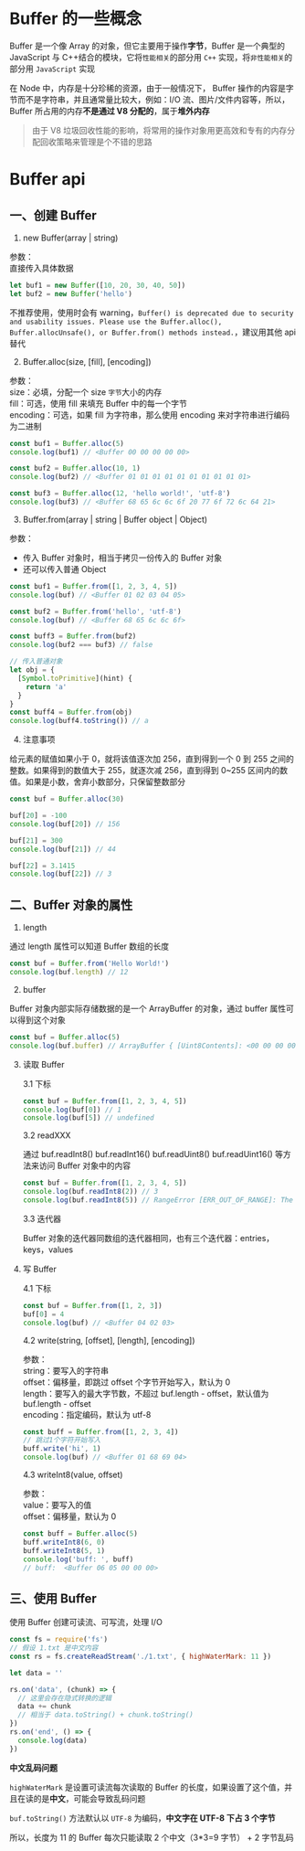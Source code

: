# Buffer 的一些概念

Buffer 是一个像 Array 的对象，但它主要用于操作**字节**，Buffer 是一个典型的 JavaScript 与 C++结合的模块，它将`性能相关`的部分用 `C++` 实现，将`非性能相关`的部分用 `JavaScript` 实现

在 Node 中，内存是十分珍稀的资源，由于一般情况下， Buffer 操作的内容是字节而不是字符串，并且通常量比较大，例如：I/O 流、图片/文件内容等，所以，Buffer 所占用的内存**不是通过 V8 分配的**，属于**堆外内存**

> 由于 V8 垃圾回收性能的影响，将常用的操作对象用更高效和专有的内存分配回收策略来管理是个不错的思路

# Buffer api

## 一、创建 Buffer

1. new Buffer(array | string)

参数：  
直接传入具体数据

```js
let buf1 = new Buffer([10, 20, 30, 40, 50])
let buf2 = new Buffer('hello')
```

不推荐使用，使用时会有 warning，`Buffer() is deprecated due to security and usability issues. Please use the Buffer.alloc(), Buffer.allocUnsafe(), or Buffer.from() methods instead.`，建议用其他 api 替代

2. Buffer.alloc(size, [fill], [encoding])

参数：  
 size：必填，分配一个 size `字节`大小的内存  
 fill：可选，使用 fill 来填充 Buffer 中的每一个字节  
 encoding：可选，如果 fill 为字符串，那么使用 encoding 来对字符串进行编码为二进制

```js
const buf1 = Buffer.alloc(5)
console.log(buf1) // <Buffer 00 00 00 00 00>

const buf2 = Buffer.alloc(10, 1)
console.log(buf2) // <Buffer 01 01 01 01 01 01 01 01 01 01>

const buf3 = Buffer.alloc(12, 'hello world!', 'utf-8')
console.log(buf3) // <Buffer 68 65 6c 6c 6f 20 77 6f 72 6c 64 21>
```

3. Buffer.from(array | string | Buffer object | Object)

参数：

- 传入 Buffer 对象时，相当于拷贝一份传入的 Buffer 对象
- 还可以传入普通 Object

```js
const buf1 = Buffer.from([1, 2, 3, 4, 5])
console.log(buf) // <Buffer 01 02 03 04 05>

const buf2 = Buffer.from('hello', 'utf-8')
console.log(buf) // <Buffer 68 65 6c 6c 6f>

const buff3 = Buffer.from(buf2)
console.log(buf2 === buf3) // false

// 传入普通对象
let obj = {
  [Symbol.toPrimitive](hint) {
    return 'a'
  }
}
const buff4 = Buffer.from(obj)
console.log(buff4.toString()) // a
```

4. 注意事项

给元素的赋值如果小于 0，就将该值逐次加 256，直到得到一个 0 到 255 之间的整数。如果得到的数值大于 255，就逐次减 256，直到得到 0~255 区间内的数值。如果是小数，舍弃小数部分，只保留整数部分

```js
const buf = Buffer.alloc(30)

buf[20] = -100
console.log(buf[20]) // 156

buf[21] = 300
console.log(buf[21]) // 44

buf[22] = 3.1415
console.log(buf[22]) // 3
```

## 二、Buffer 对象的属性

1. length

通过 length 属性可以知道 Buffer 数组的长度

```js
const buf = Buffer.from('Hello World!')
console.log(buf.length) // 12
```

2. buffer

Buffer 对象内部实际存储数据的是一个 ArrayBuffer 的对象，通过 buffer 属性可以得到这个对象

```js
const buf = Buffer.alloc(5)
console.log(buf.buffer) // ArrayBuffer { [Uint8Contents]: <00 00 00 00 00>, byteLength: 5 }
```

3. 读取 Buffer

   3.1 下标

   ```js
   const buf = Buffer.from([1, 2, 3, 4, 5])
   console.log(buf[0]) // 1
   console.log(buf[5]) // undefined
   ```

   3.2 readXXX

   通过 buf.readInt8() buf.readInt16() buf.readUint8() buf.readUint16() 等方法来访问 Buffer 对象中的内容

   ```js
   const buf = Buffer.from([1, 2, 3, 4, 5])
   console.log(buf.readInt8(2)) // 3
   console.log(buf.readInt8(5)) // RangeError [ERR_OUT_OF_RANGE]: The value of "offset" is out of range.
   ```

   3.3 迭代器

   Buffer 对象的迭代器同数组的迭代器相同，也有三个迭代器：entries，keys，values

4. 写 Buffer

   4.1 下标

   ```js
   const buf = Buffer.from([1, 2, 3])
   buf[0] = 4
   console.log(buf) // <Buffer 04 02 03>
   ```

   4.2 write(string, [offset], [length], [encoding])

   参数：  
   string：要写入的字符串  
   offset：偏移量，即跳过 offset 个字节开始写入，默认为 0  
   length：要写入的最大字节数，不超过 buf.length - offset，默认值为 buf.length - offset  
   encoding：指定编码，默认为 utf-8

   ```js
   const buff = Buffer.from([1, 2, 3, 4])
   // 跳过1个字符开始写入
   buff.write('hi', 1)
   console.log(buf) // <Buffer 01 68 69 04>
   ```

   4.3 writeInt8(value, offset)

   参数：  
   value：要写入的值  
   offset：偏移量，默认为 0

   ```js
   const buff = Buffer.alloc(5)
   buff.writeInt8(6, 0)
   buff.writeInt8(5, 1)
   console.log('buff: ', buff)
   // buff:  <Buffer 06 05 00 00 00>
   ```

## 三、使用 Buffer

使用 Buffer 创建可读流、可写流，处理 I/O

```js
const fs = require('fs')
// 假设 1.txt 是中文内容
const rs = fs.createReadStream('./1.txt', { highWaterMark: 11 })

let data = ''

rs.on('data', (chunk) => {
  // 这里会存在隐式转换的逻辑
  data += chunk
  // 相当于 data.toString() + chunk.toString()
})
rs.on('end', () => {
  console.log(data)
})
```

**中文乱码问题**

`highWaterMark` 是设置可读流每次读取的 Buffer 的长度，如果设置了这个值，并且在读的是**中文**，可能会导致乱码问题

`buf.toString()` 方法默认以 `UTF-8` 为编码，**中文字在 UTF-8 下占 3 个字节**

所以，长度为 11 的 Buffer 每次只能读取 2 个中文（3\*3=9 字节） + 2 字节乱码
